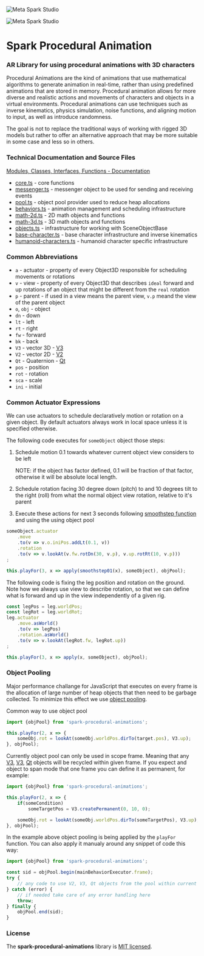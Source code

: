 ![Meta Spark Studio](../../open_source/documentation_src/MetaSparkDark.png#gh-dark-mode-only)

![Meta Spark Studio](../../open_source/documentation_src/MetaSparkLight.png#gh-light-mode-only)

# Spark Procedural Animation

### AR Library for using procedural animations with 3D characters

Procedural Animations are the kind of animations that use mathematical algorithms to generate animation in real-time, rather than using predefined animations that are stored in memory. Procedural animation allows for more diverse and realistic actions and movements of characters and objects in a virtual environments. Procedural animations can use techniques such as inverse kinematics, physics simulation, noise functions, and aligning motion to input, as well as introduce randomness.

The goal is not to replace the traditional ways of working with rigged 3D models but rather to offer an alternative approach that may be more suitable in some case and less so in others.

### Technical Documentation and Source Files

[Modules, Classes, Interfaces, Functions - Documentation](./docs/modules.md)

 * [core.ts](./src/spark.procedural-animations.core.ts) - core functions
 * [messenger.ts](./src/spark.procedural-animations.messenger.ts) - messenger object to be used for sending and receiving events
 * [pool.ts](./src/spark.procedural-animations.pool.ts) - object pool provider used to reduce heap allocations
 * [behaviors.ts](./src/spark.procedural-animations.behaviors.ts.ts) - animation management and scheduling infrastructure
 * [math-2d.ts](./src/spark.procedural-animations.math-2d.ts.ts) - 2D math objects and functions
 * [math-3d.ts](./src/spark.procedural-animations.math-3d.ts.ts) - 3D math objects and functions
 * [objects.ts](./src/spark.procedural-animations.objects.ts.ts) - infrastructure for working with SceneObjectBase
 * [base-character.ts](./src/spark.procedural-animations.base-character.ts.ts) - base character infrastructure and inverse kinematics
 * [humanoid-characters.ts](./src/spark.procedural-animations.humanoid-characters.ts.ts) - humanoid character specific infrastructure

### Common Abbreviations

 * `a` - actuator - property of every Object3D responsible for scheduling movements or rotations
 * `v` - view - property of every Object3D that describes `ideal` forward and up rotations of an object that might be different from the `real` rotation
 * `p` - parent - if used in a view means the parent view, `v.p` meand the view of the parent object
 * `o`, `obj` - object
 * `dn` - down
 * `lt` - left
 * `rt` - right
 * `fw` - forward
 * `bk` - back
 * `V3` - vector 3D - [V3](./docs/classes/V3.md)
 * `V2` - vector 2D - [V2](./docs/classes/V2.md)
 * `Qt` - Quaternion - [Qt](./docs/classes/Qt.md)
 * `pos` - position
 * `rot` - rotation
 * `sca` - scale
 * `ini` - initial

### Common Actuator Expressions

We can use actuators to schedule declaratively motion or rotation on a given object.
By default actuators always work in local space unless it is specified otherwise.

The following code executes for `someObject` object those steps:
 1. Schedule motion 0.1 towards whatever current object view considers to be left

    NOTE: if the object has factor defined, 0.1 will be fraction of that factor, otherwise it will be absolute local length.

 2. Schedule rotation facing 30 degree down (pitch) to and 10 degrees tilt to the right (roll) from what the normal object view rotation, relative to it's parent

 3. Execute these actions for next 3 seconds following [smoothstep function](https://en.wikipedia.org/wiki/Smoothstep) and using the using object pool


```ts
someObject.actuator
    .move
    .to(v => v.o.iniPos.addLt(0.1, v))
    .rotation
    .to(v => v.lookAt(v.fw.rotDn(30, v.p), v.up.rotRt(10, v.p)))
;

this.playFor(3, x => apply(smoothstep01(x), someObject), objPool);
```

The following code is fixing the leg position and rotation on the ground.
Note how we always use view to describe rotation, so that we can define what is forward and up in the view independently of a given rig.

```ts
const legPos = leg.worldPos;
const legRot = leg.worldRot;
leg.actuator
    .move.asWorld()
    .to(v => legPos)
    .rotation.asWorld()
    .to(v => v.lookAt(legRot.fw, legRot.up))
;

this.playFor(3, x => apply(x, someObject), objPool);
```

### Object Pooling

Major performance challange for JavaScript that executes on every frame is the allocation of large number of heap objects that then need to be garbage collected. To minimize this effect we use [object pooling](https://en.wikipedia.org/wiki/Object_pool_pattern).

Common way to use object pool

```ts
import {objPool} from 'spark-procedural-animations';

this.playFor(2, x => {
    someObj.rot = lookAt(someObj.worldPos.dirTo(target.pos), V3.up);
}, objPool);
```
Currently object pool can only be used in scope frame. Meaning that any [V3](./docs/classes/V2.md), [V3](./docs/classes/V3.md), [Qt](./docs/classes/Qt.md) objects will be recycled within given frame. If you expect and object to span mode that one frame you can define it as permanent, for example:
```ts
import {objPool} from 'spark-procedural-animations';

this.playFor(2, x => {
    if(someCondition)
        someTargetPos = V3.createPermanent(0, 10, 0);

    someObj.rot = lookAt(someObj.worldPos.dirTo(someTargetPos), V3.up);
}, objPool);
```
In the example above object pooling is being applied by the `playFor` function. You can also apply it manualy around any snippet of code this way:
```ts
import {objPool} from 'spark-procedural-animations';

const sid = objPool.begin(mainBehaviorExecutor.frame);
try {
    // any code to use V2, V3, Qt objects from the pool within current frame
} catch (error) {
    // if needed take care of any error handling here
    throw;
} finally {
    objPool.end(sid);
}
```



### License

The **spark-procedural-animations** library is [MIT licensed](./LICENSE).
